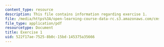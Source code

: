 ```yaml
---
content_type: resource
description: This file contains information regarding exercise 1.
file: /media/https%3A/open-learning-course-data-rc.s3.amazonaws.com/cms-405-media-and-methods-seeing-and-expression-spring-2013/522f17ae75258b0c15bd145375a35666_MITCMS_405S13_exercise_1.pdf
file_type: application/pdf
resourcetype: Document
title: Exercise 1
uid: 522f17ae-7525-8b0c-15bd-145375a35666
---
```

